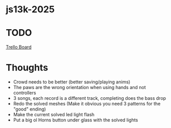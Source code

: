 # js13k-2025

# TODO

[Trello Board](https://trello.com/b/KACSqlyF/js13k2025-black-cat)

# Thoughts

- Crowd needs to be better (better saving/playing anims)
- The paws are the wrong orientation when using hands and not controllers
- 3 songs, each record is a different track, completing does the bass drop
- Redo the solved meshes (Make it obvious you need 3 patterns for the "good" ending)
- Make the current solved led light flash
- Put a big ol Horns button under glass with the solved lights
